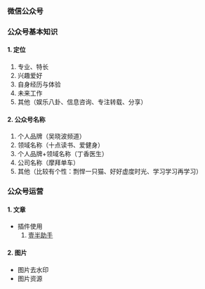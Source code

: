 ### 微信公众号



### 公众号基本知识

#### 1. 定位

1. 专业、特长
2. 兴趣爱好
3. 自身经历与体验
4. 未来工作
5. 其他（娱乐八卦、信息咨询、专注转载、分享）

#### 2. 公众号名称

1. 个人品牌（吴晓波频道）
2. 领域名称（十点读书、爱健身）
3. 个人品牌+领域名称（丁香医生）
4. 公司名称（摩拜单车）
5. 其他（比较有个性：剽悍一只猫、好好虚度时光、学习学习再学习）

### 公众号运营

#### 1. 文章

- 插件使用
  1. [壹半助手](https://yibanbianji.com/?source=yiban_index) 

#### 2. 图片

- 图片去水印
- 图片资源


